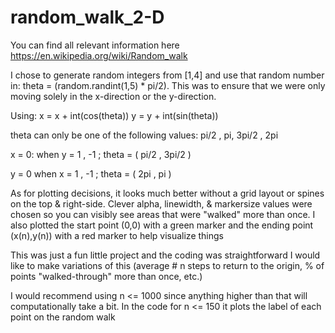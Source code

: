 # random_walk_2-D

You can find all relevant information here https://en.wikipedia.org/wiki/Random_walk

I chose to generate random integers from [1,4] and use that random number in: theta = (random.randint(1,5) * pi/2).
This was to ensure that we were only moving solely in the x-direction or the y-direction.

Using:
      x = x + int(cos(theta))
      y = y + int(sin(theta))
      
theta can only be one of the following values: pi/2 , pi, 3pi/2 , 2pi


x = 0: when y = 1 , -1 ; theta = ( pi/2 , 3pi/2 )
       
y = 0 when x = 1 , -1 ; theta = ( 2pi , pi )
       
As for plotting decisions, it looks much better without a grid layout or spines on the top & right-side.
Clever alpha, linewidth, & markersize values were chosen so you can visibly see areas that were "walked" more than once.
I also plotted the start point (0,0) with a green marker and the ending point (x(n),y(n)) with a red marker to help visualize things

This was just a fun little project and the coding was straightforward
I would like to make variations of this (average # n steps to return to the origin, % of points "walked-through" more than once, etc.)

I would recommend using n <= 1000 since anything higher than that will computationally take a bit. In the code for n <= 150 it plots the label of each point on the random walk
